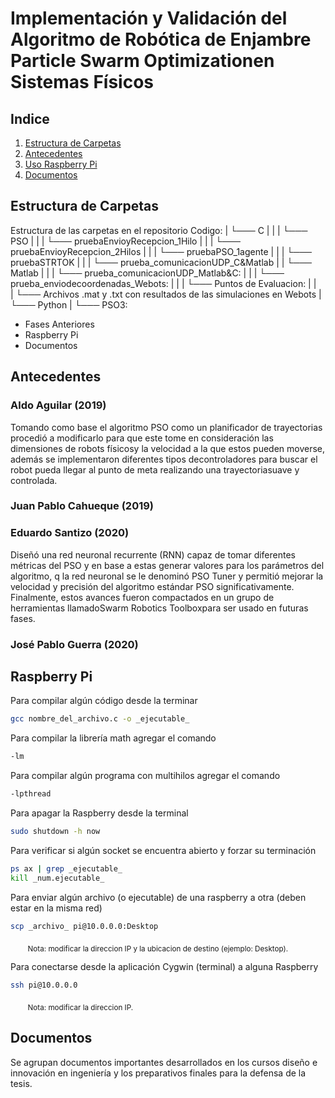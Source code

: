 # Implementación y Validación del Algoritmo de Robótica de Enjambre Particle Swarm Optimizationen Sistemas Físicos

## Indice
1. [Estructura de Carpetas](#Estructura-de-Carpetas)
2. [Antecedentes](#Antecedentes)
3. [Uso Raspberry Pi](#Raspberry-Pi)
4. [Documentos](#Documentos)

## Estructura de Carpetas
Estructura de las carpetas en el repositorio
Codigo:
   | 
   └─── C
   |   |
   |   └─── PSO
   |   |
   |   └─── pruebaEnvioyRecepcion_1Hilo
   |   |
   |   └─── pruebaEnvioyRecepcion_2Hilos
   |   |
   |   └─── pruebaPSO_1agente
   |   |
   |   └─── pruebaSTRTOK
   |   |
   |   └─── prueba_comunicacionUDP_C&Matlab
   |
   |
   └─── Matlab
   |   |
   |   └─── prueba_comunicacionUDP_Matlab&C:
   |   |
   |   └─── prueba_enviodecoordenadas_Webots:
   |   |
   |   └─── Puntos de Evaluacion:
   |        |   
   |        └─── Archivos .mat y .txt con resultados de las simulaciones en Webots
   |
   └─── Python
       |
       └─── PSO3:

- Fases Anteriores
- Raspberry Pi
- Documentos

## Antecedentes 
### Aldo Aguilar (2019)
Tomando como base el algoritmo PSO como un planificador de trayectorias procedió a modificarlo para que este tome en consideración las dimensiones de robots físicosy la velocidad a la que estos pueden moverse, además se implementaron diferentes tipos decontroladores para buscar el robot pueda llegar al punto de meta realizando una trayectoriasuave y controlada.

### Juan Pablo Cahueque (2019)

### Eduardo Santizo (2020)
Diseñó una red neuronal recurrente (RNN) capaz de tomar diferentes métricas del PSO y en base a estas generar valores para los parámetros del algoritmo, q la red neuronal se le denominó PSO Tuner y permitió mejorar la velocidad y precisión del algoritmo estándar PSO significativamente. Finalmente, estos avances fueron compactados en un grupo de herramientas llamadoSwarm Robotics Toolboxpara ser usado en futuras fases.

### José Pablo Guerra (2020)

## Raspberry Pi
Para compilar algún código desde la terminar
```sh
gcc nombre_del_archivo.c -o _ejecutable_
```

Para compilar la librería  math agregar el comando 
```sh
-lm
```

Para compilar algún programa con multihilos agregar el comando 
```sh
-lpthread
```

Para apagar la Raspberry desde la terminal
```sh
sudo shutdown -h now
```

Para verificar si algún socket se encuentra abierto y forzar su terminación
```sh
ps ax | grep _ejecutable_
kill _num.ejecutable_
```

Para enviar algún archivo (o ejecutable) de una raspberry a otra (deben estar en la misma red)
```sh
scp _archivo_ pi@10.0.0.0:Desktop
```
&nbsp;&nbsp;&nbsp;&nbsp;&nbsp;&nbsp; <sub>Nota: modificar la direccion IP y la ubicacion de destino (ejemplo: Desktop).</sub>

Para conectarse desde la aplicación Cygwin (terminal) a alguna Raspberry 
```sh
ssh pi@10.0.0.0
```
&nbsp;&nbsp;&nbsp;&nbsp;&nbsp;&nbsp; <sub>Nota: modificar la direccion IP.</sub>

## Documentos
Se agrupan documentos importantes desarrollados en los cursos diseño e innovación en ingeniería y los preparativos finales para la defensa de la tesis.

